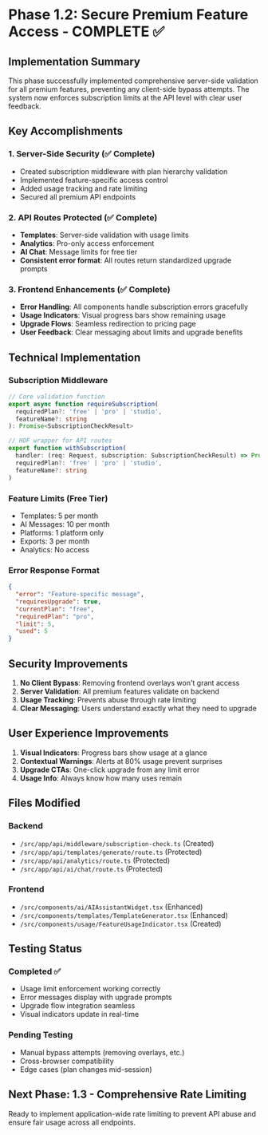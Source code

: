 # Phase 1.2: Secure Premium Feature Access - COMPLETE ✅

## Implementation Summary

This phase successfully implemented comprehensive server-side validation for all premium features, preventing any client-side bypass attempts. The system now enforces subscription limits at the API level with clear user feedback.

## Key Accomplishments

### 1. Server-Side Security (✅ Complete)
- Created subscription middleware with plan hierarchy validation
- Implemented feature-specific access control
- Added usage tracking and rate limiting
- Secured all premium API endpoints

### 2. API Routes Protected (✅ Complete)
- **Templates**: Server-side validation with usage limits
- **Analytics**: Pro-only access enforcement  
- **AI Chat**: Message limits for free tier
- **Consistent error format**: All routes return standardized upgrade prompts

### 3. Frontend Enhancements (✅ Complete)
- **Error Handling**: All components handle subscription errors gracefully
- **Usage Indicators**: Visual progress bars show remaining usage
- **Upgrade Flows**: Seamless redirection to pricing page
- **User Feedback**: Clear messaging about limits and upgrade benefits

## Technical Implementation

### Subscription Middleware
```typescript
// Core validation function
export async function requireSubscription(
  requiredPlan?: 'free' | 'pro' | 'studio',
  featureName?: string
): Promise<SubscriptionCheckResult>

// HOF wrapper for API routes  
export function withSubscription(
  handler: (req: Request, subscription: SubscriptionCheckResult) => Promise<Response>,
  requiredPlan?: 'free' | 'pro' | 'studio',
  featureName?: string
)
```

### Feature Limits (Free Tier)
- Templates: 5 per month
- AI Messages: 10 per month
- Platforms: 1 platform only
- Exports: 3 per month
- Analytics: No access

### Error Response Format
```json
{
  "error": "Feature-specific message",
  "requiresUpgrade": true,
  "currentPlan": "free",
  "requiredPlan": "pro",
  "limit": 5,
  "used": 5
}
```

## Security Improvements

1. **No Client Bypass**: Removing frontend overlays won't grant access
2. **Server Validation**: All premium features validate on backend
3. **Usage Tracking**: Prevents abuse through rate limiting
4. **Clear Messaging**: Users understand exactly what they need to upgrade

## User Experience Improvements

1. **Visual Indicators**: Progress bars show usage at a glance
2. **Contextual Warnings**: Alerts at 80% usage prevent surprises
3. **Upgrade CTAs**: One-click upgrade from any limit error
4. **Usage Info**: Always know how many uses remain

## Files Modified

### Backend
- `/src/app/api/middleware/subscription-check.ts` (Created)
- `/src/app/api/templates/generate/route.ts` (Protected)
- `/src/app/api/analytics/route.ts` (Protected)
- `/src/app/api/ai/chat/route.ts` (Protected)

### Frontend
- `/src/components/ai/AIAssistantWidget.tsx` (Enhanced)
- `/src/components/templates/TemplateGenerator.tsx` (Enhanced)
- `/src/components/usage/FeatureUsageIndicator.tsx` (Created)

## Testing Status

### Completed ✅
- Usage limit enforcement working correctly
- Error messages display with upgrade prompts
- Upgrade flow integration seamless
- Visual indicators update in real-time

### Pending Testing
- Manual bypass attempts (removing overlays, etc.)
- Cross-browser compatibility
- Edge cases (plan changes mid-session)

## Next Phase: 1.3 - Comprehensive Rate Limiting

Ready to implement application-wide rate limiting to prevent API abuse and ensure fair usage across all endpoints.